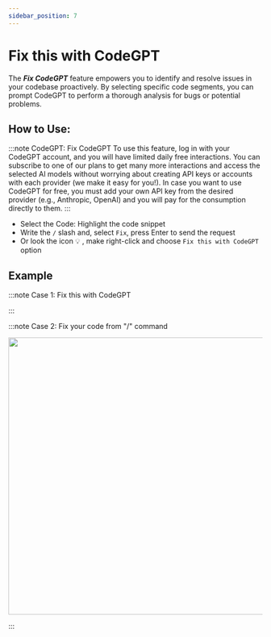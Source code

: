 ```yaml
---
sidebar_position: 7
---
```


# Fix this with CodeGPT

The ***Fix CodeGPT*** feature empowers you to identify and resolve issues in your codebase proactively. By selecting specific code segments, you can prompt CodeGPT to perform a thorough analysis for bugs or potential problems.

## How to Use:
  
:::note CodeGPT: Fix CodeGPT
To use this feature, log in with your CodeGPT account, and you will have limited daily free interactions. You can subscribe to one of our plans to get many more interactions and access the selected AI models without worrying about creating API keys or accounts with each provider (we make it easy for you!). In case you want to use CodeGPT for free, you must add your own API key from the desired provider (e.g., Anthropic, OpenAI) and you will pay for the consumption directly to them.
:::

- Select the Code: Highlight the code snippet
- Write the `/` slash and, select `Fix`, press Enter to send the request
- Or look the icon 💡 , make right-click and choose `Fix this with CodeGPT` option

## Example

:::note Case 1: Fix this with CodeGPT

:::

:::note Case 2: Fix your code from "/" command
<p align="center">
  <img width="850" height="550" src="https://github.com/user-attachments/assets/cb4fc74c-ae3b-41da-9feb-6ed2b225c4ba"/>
</p>

:::

